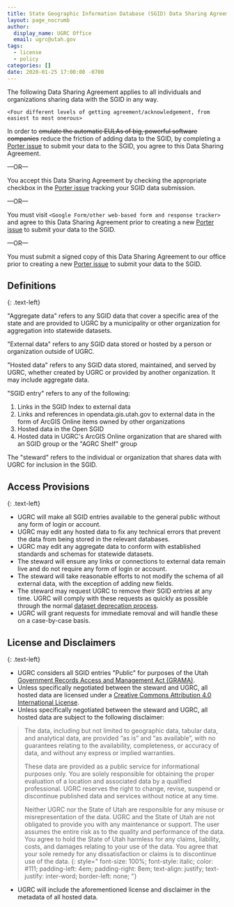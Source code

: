 ```yaml
---
title: State Geographic Information Database (SGID) Data Sharing Agreement
layout: page_nocrumb
author:
  display_name: UGRC Office
  email: ugrc@utah.gov
tags:
  - license
  - policy
categories: []
date: 2020-01-25 17:00:00 -0700
---
```


The following Data Sharing Agreement applies to all individuals and organizations sharing data with the SGID in any way.

`<Four different levels of getting agreement/acknowledgement, from easiest to most onerous>`

In order to ~~emulate the automatic EULAs of big, powerful software companies~~ reduce the friction of adding data to the SGID, by completing a [Porter issue](https://github.com/agrc/porter/issues) to submit your data to the SGID, you agree to this Data Sharing Agreement.

—OR—

You accept this Data Sharing Agreement by checking the appropriate checkbox in the [Porter issue](https://github.com/agrc/porter/issues) tracking your SGID data submission.

—OR—

You must visit `<Google Form/other web-based form and response tracker>` and agree to this Data Sharing Agreement prior to creating a new [Porter issue](https://github.com/agrc/porter/issues) to submit your data to the SGID.

—OR—

You must submit a signed copy of this Data Sharing Agreement to our office prior to creating a new [Porter issue](https://github.com/agrc/porter/issues) to submit your data to the SGID.

## Definitions
{: .text-left}

"Aggregate data" refers to any SGID data that cover a specific area of the state and are provided to UGRC by a municipality or other organization for aggregation into statewide datasets.

"External data" refers to any SGID data stored or hosted by a person or organization outside of UGRC.

"Hosted data" refers to any SGID data stored, maintained, and served by UGRC, whether created by UGRC or provided by another organization. It may include aggregate data.

"SGID entry" refers to any of the following:

1. Links in the SGID Index to external data
1. Links and references in opendata.gis.utah.gov to external data in the form of ArcGIS Online items owned by other organizations
1. Hosted data in the Open SGID
1. Hosted data in UGRC's ArcGIS Online organization that are shared with an SGID group or the "AGRC Shelf" group

The "steward" refers to the individual or organization that shares data with UGRC for inclusion in the SGID.

## Access Provisions
{: .text-left}

- UGRC will make all SGID entries available to the general public without any form of login or account.
- UGRC may edit any hosted data to fix any technical errors that prevent the data from being stored in the relevant databases.
- UGRC may edit any aggregate data to conform with established standards and schemas for statewide datasets.
- The steward will ensure any links or connections to external data remain live and do not require any form of login or account.
- The steward will take reasonable efforts to not modify the schema of all external data, with the exception of adding new fields.
- The steward may request UGRC to remove their SGID entries at any time. UGRC will comply with these requests as quickly as possible through the normal [dataset deprecation process](https://github.com/agrc/porter/blob/main/.github/ISSUE_TEMPLATE/2-deprecate-sgid-dataset.md).
- UGRC will grant requests for immediate removal and will handle these on a case-by-case basis.

## License and Disclaimers
{: .text-left}

- UGRC considers all SGID entries "Public" for purposes of the Utah [Government Records Access and Management Act (GRAMA)](https://archives.utah.gov/rim/government-records-law.html).
- Unless specifically negotiated between the steward and UGRC, all hosted data are licensed under a [Creative Commons Attribution 4.0 International License](https://creativecommons.org/licenses/by/4.0/).
- Unless specifically negotiated between the steward and UGRC, all hosted data are subject to the following disclaimer:

> The data, including but not limited to geographic data, tabular data, and analytical data, are provided “as is” and “as available”, with no guarantees relating to the availability, completeness, or accuracy of data, and without any express or implied warranties.
>
> These data are provided as a public service for informational purposes only. You are solely responsible for obtaining the proper evaluation of a location and associated data by a qualified professional. UGRC reserves the right to change, revise, suspend or discontinue published data and services without notice at any time.
>
> Neither UGRC nor the State of Utah are responsible for any misuse or misrepresentation of the data. UGRC and the State of Utah are not obligated to provide you with any maintenance or support. The user assumes the entire risk as to the quality and performance of the data. You agree to hold the State of Utah harmless for any claims, liability, costs, and damages relating to your use of the data. You agree that your sole remedy for any dissatisfaction or claims is to discontinue use of the data.
{: style="
    font-size: 100%;
    font-style: italic;
    color: #111;
    padding-left: 4em;
    padding-right: 8em;
    text-align: justify;
    text-justify: inter-word;
    border-left: none;
    "}

- UGRC will include the aforementioned license and disclaimer in the metadata of all hosted data.
